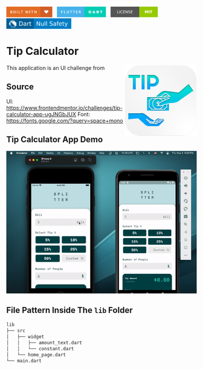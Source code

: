 <img src="screenshots/badges/built-with-love.svg" height="28px"/>&nbsp;&nbsp;
<img src="screenshots/badges/flutter-dart.svg" height="28px" />&nbsp;&nbsp;
<a href="https://choosealicense.com/licenses/mit/" target="_blank"><img src="screenshots/badges/license-MIT.svg" height="28px" /></a>&nbsp;&nbsp;
<img src="screenshots/badges/dart-null_safety-blue.svg" height="28px"/>

# Tip Calculator

<img align="right" src="screenshots/stores_logos/playstore.png" height="190"></img>
This application is an UI challenge from

## Source

UI: https://www.frontendmentor.io/challenges/tip-calculator-app-ugJNGbJUX
Font: https://fonts.google.com/?query=space+mono

## Tip Calculator App Demo

<p align="center"><img src="screenshots/gif/demo.gif"></p>

## File Pattern Inside The `lib` Folder

```
lib
├── src
│   ├── widget
│   │   ├── amount_text.dart
│   │   └── constant.dart
│   └── home_page.dart
└── main.dart
```
